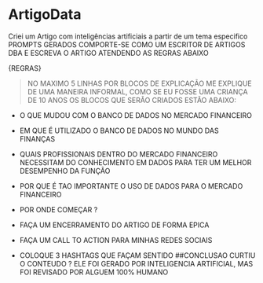 # ArtigoData
Criei um Artigo com inteligências artificiais  a partir de um tema especifico
PROMPTS GERADOS
COMPORTE-SE COMO UM ESCRITOR DE ARTIGOS DBA E ESCREVA O ARTIGO ATENDENDO AS REGRAS ABAIXO

{REGRAS}
> NO MAXIMO 5 LINHAS POR BLOCOS DE EXPLICAÇÃO 
>ME EXPLIQUE DE UMA MANEIRA INFORMAL, COMO SE EU FOSSE UMA CRIANÇA DE 10 ANOS
> OS BLOCOS QUE SERÃO CRIADOS ESTÃO ABAIXO:
- O QUE MUDOU COM O BANCO DE DADOS NO MERCADO FINANCEIRO
- EM QUE É UTILIZADO O BANCO DE DADOS NO MUNDO DAS FINANÇAS
- QUAIS PROFISSIONAIS DENTRO DO MERCADO FINANCEIRO NECESSITAM DO CONHECIMENTO EM DADOS PARA TER UM MELHOR DESEMPENHO DA FUNÇÃO
- POR QUE É TAO IMPORTANTE O USO DE DADOS PARA O MERCADO FINANCEIRO
- POR ONDE COMEÇAR ?
- FAÇA UM ENCERRAMENTO DO ARTIGO DE FORMA EPICA

- FAÇA UM CALL TO ACTION PARA MINHAS REDES SOCIAIS
- COLOQUE 3 HASHTAGS QUE FAÇAM SENTIDO
##CONCLUSAO
CURTIU O CONTEUDO ? ELE FOI GERADO POR INTELIGENCIA ARTIFICIAL, MAS FOI REVISADO POR ALGUEM 100% HUMANO
